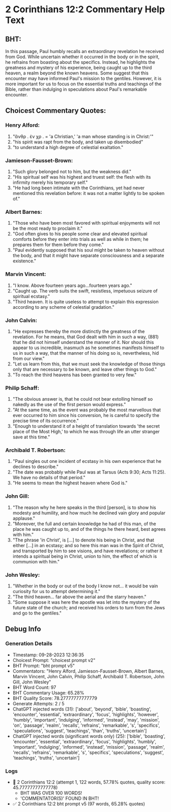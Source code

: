 # 2 Corinthians 12:2 Commentary Help Text

## BHT:
In this passage, Paul humbly recalls an extraordinary revelation he received from God. While uncertain whether it occurred in the body or in the spirit, he refrains from boasting about the specifics. Instead, he highlights the greatness and mystery of his experience, being caught up to the third heaven, a realm beyond the known heavens. Some suggest that this encounter may have informed Paul's mission to the gentiles. However, it is more important for us to focus on the essential truths and teachings of the Bible, rather than indulging in speculations about Paul's remarkable encounter.

## Choicest Commentary Quotes:
### Henry Alford:
1. "ἄνθρ . ἐν χρ . = 'a Christian,' 'a man whose standing is in Christ:'" 
2. "his spirit was rapt from the body, and taken up disembodied" 
3. "to understand a high degree of celestial exaltation."

### Jamieson-Fausset-Brown:
1. "Such glory belonged not to him, but the weakness did."
2. "His spiritual self was his highest and truest self: the flesh with its infirmity merely his temporary self."
3. "He had long been intimate with the Corinthians, yet had never mentioned this revelation before: it was not a matter lightly to be spoken of."

### Albert Barnes:
1. "Those who have been most favored with spiritual enjoyments will not be the most ready to proclaim it."
2. "God often gives to his people some clear and elevated spiritual comforts before they enter into trials as well as while in them; he prepares them for them before they come."
3. "Paul evidently supposed that his soul might be taken to heaven without the body, and that it might have separate consciousness and a separate existence."

### Marvin Vincent:
1. "I know. Above fourteen years ago...fourteen years ago."
2. "Caught up. The verb suits the swift, resistless, impetuous seizure of spiritual ecstasy."
3. "Third heaven. It is quite useless to attempt to explain this expression according to any scheme of celestial gradation."

### John Calvin:
1. "He expresses thereby the more distinctly the greatness of the revelation. For he means, that God dealt with him in such a way, (881) that he did not himself understand the manner of it. Nor should this appear to us incredible, inasmuch as he sometimes manifests himself to us in such a way, that the manner of his doing so is, nevertheless, hid from our view."
2. "Let us learn from this, that we must seek the knowledge of those things only that are necessary to be known, and leave other things to God."
3. "To reach the third heavens has been granted to very few."

### Philip Schaff:
1. "The obvious answer is, that he could not bear extolling himself so nakedly as the use of the first person would express."
2. "At the same time, as the event was probably the most marvellous that ever occurred to him since his conversion, he is careful to specify the precise time of its occurrence."
3. "Enough to understand it of a height of translation towards 'the secret place of the Most High,' to which he was through life an utter stranger save at this time."

### Archibald T. Robertson:
1. "Paul singles out one incident of ecstasy in his own experience that he declines to describe."
2. "The date was probably while Paul was at Tarsus (Acts 9:30; Acts 11:25). We have no details of that period."
3. "He seems to mean the highest heaven where God is."

### John Gill:
1. "The reason why he here speaks in the third [person], is to show his modesty and humility, and how much he declined vain glory and popular applause."
2. "Moreover, the full and certain knowledge he had of this man, of the place he was caught up to, and of the things he there heard, best agrees with him."
3. "The phrase 'in Christ', is [...] to denote his being in Christ, and that either [...] in an ecstasy; and so here this man was in the Spirit of Christ, and transported by him to see visions, and have revelations; or rather it intends a spiritual being in Christ, union to him, the effect of which is communion with him."

### John Wesley:
1. "Whether in the body or out of the body I know not... it would be vain curiosity for us to attempt determining it."
2. "The third heaven... far above the aerial and the starry heaven."
3. "Some suppose it was here the apostle was let into the mystery of the future state of the church; and received his orders to turn from the Jews and go to the gentiles."


## Debug Info
### Generation Details
- Timestamp: 09-28-2023 12:36:35
- Choicest Prompt: "choicest prompt v2"
- BHT Prompt: "bht prompt v5"
- Commentators: "Henry Alford, Jamieson-Fausset-Brown, Albert Barnes, Marvin Vincent, John Calvin, Philip Schaff, Archibald T. Robertson, John Gill, John Wesley"
- BHT Word Count: 97
- BHT Commentary Usage: 65.28%
- BHT Quality Score: 78.27777777777779
- Generate Attempts: 2 / 5
- ChatGPT injected words (31):
	['about', 'beyond', 'bible', 'boasting', 'encounter', 'essential', 'extraordinary', 'focus', 'highlights', 'however', 'humbly', 'important', 'indulging', 'informed', 'instead', 'may', 'mission', 'on', 'passage', 'realm', 'recalls', 'refrains', 'remarkable', 's', 'specifics', 'speculations', 'suggest', 'teachings', 'than', 'truths', 'uncertain']
- ChatGPT injected words (significant words only) (25):
	['bible', 'boasting', 'encounter', 'essential', 'extraordinary', 'focus', 'highlights', 'humbly', 'important', 'indulging', 'informed', 'instead', 'mission', 'passage', 'realm', 'recalls', 'refrains', 'remarkable', 's', 'specifics', 'speculations', 'suggest', 'teachings', 'truths', 'uncertain']

### Logs
- 🔄 2 Corinthians 12:2 (attempt 1, 122 words, 57.78% quotes, quality score: 45.77777777777778) 
	- BHT WAS OVER 100 WORDS! 
	- 'COMMENTATOR(S)' FOUND IN BHT!
- ✅ 2 Corinthians 12:2 bht prompt v5 (97 words, 65.28% quotes)